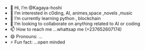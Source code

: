 - 👋 Hi, I’m @Kagaya-hoshi
- 👀 I’m interested in c0ding, AI, animes,space ,novels ,music
- 🌱 I’m currently learning python , blockchain
- 💞️ I’m looking to collaborate on anything related to AI or coding
- 📫 How to reach me ...whattsap me (+237652607174)
- 😄 Pronouns: ...
- ⚡ Fun fact: ...open minded

<!---
Kagaya-hoshi/Kagaya-hoshi is a ✨ special ✨ repository because its `README.md` (this file) appears on your GitHub profile.
You can click the Preview link to take a look at your changes.
--->
